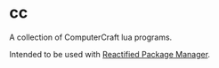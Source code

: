 # cc

A collection of ComputerCraft lua programs.

Intended to be used with [Reactified Package Manager](https://github.com/Reactified/rpm).
